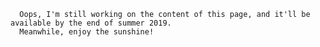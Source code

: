 <!---
layout: page
title: Coding
-->

      Oops, I'm still working on the content of this page, and it'll be available by the end of summer 2019. 
      Meanwhile, enjoy the sunshine!
